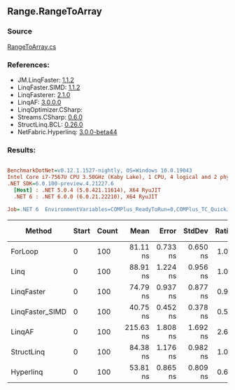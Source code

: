 ﻿## Range.RangeToArray

### Source
[RangeToArray.cs](../LinqBenchmarks/Range/RangeToArray.cs)

### References:
- JM.LinqFaster: [1.1.2](https://www.nuget.org/packages/JM.LinqFaster/1.1.2)
- LinqFaster.SIMD: [1.1.2](https://www.nuget.org/packages/LinqFaster.SIMD/1.0.3)
- LinqFasterer: [2.1.0](https://www.nuget.org/packages/LinqFasterer/2.1.0)
- LinqAF: [3.0.0.0](https://www.nuget.org/packages/LinqAF/3.0.0.0)
- LinqOptimizer.CSharp: [](https://www.nuget.org/packages/LinqOptimizer.CSharp/)
- Streams.CSharp: [0.6.0](https://www.nuget.org/packages/Streams.CSharp/0.6.0)
- StructLinq.BCL: [0.26.0](https://www.nuget.org/packages/StructLinq/0.26.0)
- NetFabric.Hyperlinq: [3.0.0-beta44](https://www.nuget.org/packages/NetFabric.Hyperlinq/3.0.0-beta44)

### Results:
``` ini

BenchmarkDotNet=v0.12.1.1527-nightly, OS=Windows 10.0.19043
Intel Core i7-7567U CPU 3.50GHz (Kaby Lake), 1 CPU, 4 logical and 2 physical cores
.NET SDK=6.0.100-preview.4.21227.6
  [Host] : .NET 5.0.4 (5.0.421.11614), X64 RyuJIT
  .NET 6 : .NET 6.0.0 (6.0.21.22210), X64 RyuJIT

Job=.NET 6  EnvironmentVariables=COMPlus_ReadyToRun=0,COMPlus_TC_QuickJitForLoops=1,COMPlus_TieredPGO=1  Runtime=.NET 6.0  

```
|          Method | Start | Count |      Mean |    Error |   StdDev | Ratio | RatioSD |  Gen 0 | Gen 1 | Gen 2 | Allocated |
|---------------- |------ |------ |----------:|---------:|---------:|------:|--------:|-------:|------:|------:|----------:|
|         ForLoop |     0 |   100 |  81.11 ns | 0.733 ns | 0.650 ns |  1.00 |    0.00 | 0.2027 |     - |     - |     424 B |
|            Linq |     0 |   100 |  88.91 ns | 1.224 ns | 0.956 ns |  1.09 |    0.01 | 0.2217 |     - |     - |     464 B |
|      LinqFaster |     0 |   100 |  74.79 ns | 0.937 ns | 0.877 ns |  0.92 |    0.01 | 0.2027 |     - |     - |     424 B |
| LinqFaster_SIMD |     0 |   100 |  40.75 ns | 0.452 ns | 0.378 ns |  0.50 |    0.01 | 0.2027 |     - |     - |     424 B |
|          LinqAF |     0 |   100 | 215.63 ns | 1.808 ns | 1.692 ns |  2.66 |    0.03 | 0.2027 |     - |     - |     424 B |
|      StructLinq |     0 |   100 |  84.38 ns | 1.176 ns | 0.982 ns |  1.04 |    0.02 | 0.2027 |     - |     - |     424 B |
|       Hyperlinq |     0 |   100 |  53.81 ns | 0.865 ns | 0.809 ns |  0.66 |    0.01 | 0.2027 |     - |     - |     424 B |
